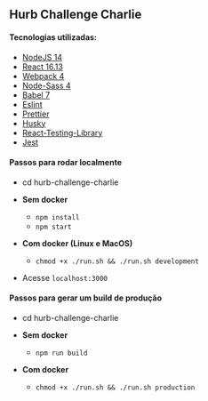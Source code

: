 ## Hurb Challenge Charlie

#### Tecnologias utilizadas:

* [NodeJS 14](https://nodejs.org/en/)
* [React 16.13](https://reactjs.org/)
* [Webpack 4](https://webpack.js.org/)
* [Node-Sass 4](https://github.com/sass/node-sass)
* [Babel 7](https://babeljs.io/)
* [Eslint](https://eslint.org/)
* [Prettier](https://prettier.io/)
* [Husky](https://github.com/typicode/husky)
* [React-Testing-Library](https://testing-library.com/docs/react-testing-library/intro)
* [Jest](https://jestjs.io/)

#### Passos para rodar localmente

* cd hurb-challenge-charlie

* **Sem docker**
  * ```npm install```
  * ```npm start```

* **Com docker (Linux e MacOS)**
  * ```chmod +x ./run.sh && ./run.sh development```
* Acesse `localhost:3000`

#### Passos para gerar um build de produção

* cd hurb-challenge-charlie
 
* **Sem docker**
  * ```npm run build```

* **Com docker**
  * ```chmod +x ./run.sh && ./run.sh production```

